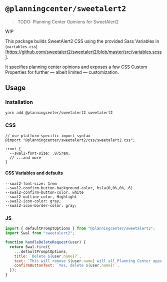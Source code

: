 # `@planningcenter/sweetalert2`

> TODO: Planning Center Opinions for SweetAlert2

WIP

This package builds SweetAlert2 CSS using the provided Sass Variables in (`variables.css`)[https://github.com/sweetalert2/sweetalert2/blob/master/src/variables.scss].

It specifies planning center opinions and exposes a few CSS Custom Properties for further — albeit limited — customization.

## Usage

### Installation

```bash
yarn add @planningcenter/sweetalert2 sweetalert2
```

### CSS

```
// use platform-specific import syntax
@import "@planningcenter/sweetalert2/css/sweetalert2.css";

:root {
  --swal2-font-size: .875rem;
  // ...and more
}
```

#### CSS Variables and defaults

```
--swal2-font-size: 1rem
--swal2-confirm-button-background-color, hsla(0,0%,0%,.6)
--swal2-confirm-button-color, white
--swal2-outline-color, Highlight
--swal2-icon-color: gray;
--swal2-icon-border-color: gray;
```

### JS

```js
import { defaultPromptOptions } from "@planningcenter/sweetalert2";
import Swal from "sweetalert2";

function handleDeleteRequest(user) {
  return Swal.fire({
    ...defaultPromptOptions,
    title: `Delete ${user.name}?`,
    text: `This will remove ${user.name} will all Planning Center apps. Their activity will be lost. You cannot un-delete ${user.name}.`,
    confirmButtonText: `Yes, delete ${user.name}!`,
  });
}
```
